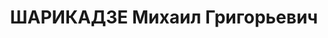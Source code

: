 ---
title: ШАРИКАДЗЕ Михаил Григорьевич
description: "Род. в 1896, Харагаульский р-н, с. Парцхнали. Род занятий: бывший председатель\
  \ Харагаульского РИКа. \n  Осужден Тройкой при НКВД ГССР 13.11.1937. Мера наказания:\
  \ расстрел с конфискацией личного имущества. Дата расстрела: 14.11.1937"
---